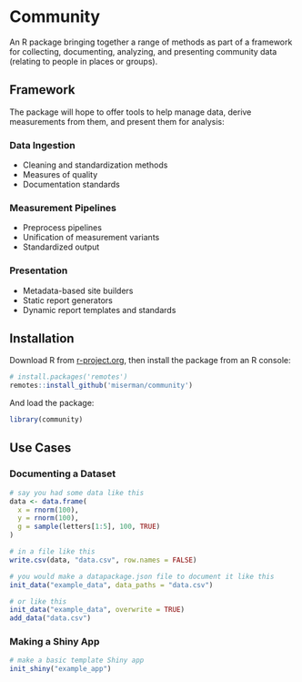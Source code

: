 # Community
An R package bringing together a range of methods as part of a framework for
collecting, documenting, analyzing, and presenting community data (relating to people in places or groups).

## Framework
The package will hope to offer tools to help manage data, derive measurements from them, and present them for analysis:

### Data Ingestion
* Cleaning and standardization methods
* Measures of quality
* Documentation standards

### Measurement Pipelines
* Preprocess pipelines
* Unification of measurement variants
* Standardized output

### Presentation
* Metadata-based site builders
* Static report generators
* Dynamic report templates and standards

## Installation
Download R from [r-project.org](https://www.r-project.org/), then install the package from an R console:

```R
# install.packages('remotes')
remotes::install_github('miserman/community')
```

And load the package:
```R
library(community)
```

## Use Cases
### Documenting a Dataset
```R
# say you had some data like this
data <- data.frame(
  x = rnorm(100),
  y = rnorm(100),
  g = sample(letters[1:5], 100, TRUE)
)

# in a file like this
write.csv(data, "data.csv", row.names = FALSE)

# you would make a datapackage.json file to document it like this
init_data("example_data", data_paths = "data.csv")

# or like this
init_data("example_data", overwrite = TRUE)
add_data("data.csv")
```

### Making a Shiny App
```R
# make a basic template Shiny app
init_shiny("example_app")
```
